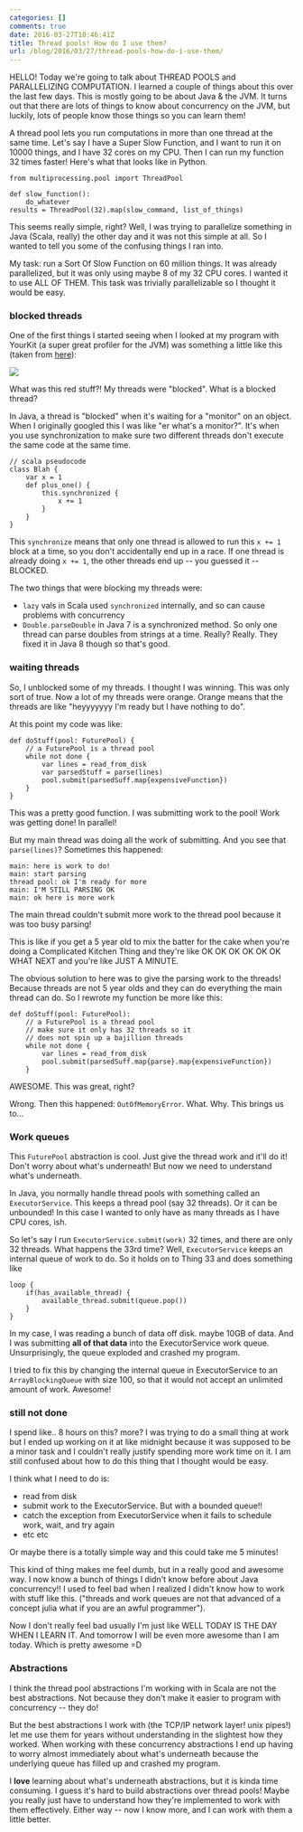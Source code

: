 ```yaml
---
categories: []
comments: true
date: 2016-03-27T10:46:41Z
title: Thread pools! How do I use them?
url: /blog/2016/03/27/thread-pools-how-do-i-use-them/
---
```


HELLO! Today we're going to talk about THREAD POOLS and PARALLELIZING COMPUTATION. I learned a couple of things about this over the last few days. This is mostly going to be about Java & the JVM. It turns out that there are lots of things to know about concurrency on the JVM, but luckily, lots of people know those things so you can learn them!

A thread pool lets you run computations in more than one thread at the same time. Let's say I have a Super Slow Function, and I want to run it on 10000 things, and I have 32 cores on my CPU. Then I can run my function 32 times faster! Here's what that looks like in Python.

```
from multiprocessing.pool import ThreadPool

def slow_function():
    do_whatever
results = ThreadPool(32).map(slow_command, list_of_things)
```

This seems really simple, right? Well, I was trying to parallelize something in Java (Scala, really) the other day and it was not this simple at all. So I wanted to tell you some of the confusing things I ran into.

My task: run a Sort Of Slow Function on 60 million things. It was already parallelized, but it was only using maybe 8 of my 32 CPU cores. I wanted it to use ALL OF THEM. This task was trivially parallelizable so I thought it would be easy.

### blocked threads

One of the first things I started seeing when I looked at my program with YourKit (a super great profiler for the JVM) was something a little like this (taken from [here](http://blog.tfd.co.uk/2010/10/15/jackrabbit-performance/)):

<a href="/images/blocked-threads.png"><img src="/images/blocked-threads.png"></a>

What was this red stuff?! My threads were "blocked". What is a blocked thread?

In Java, a thread is "blocked" when it's waiting for a "monitor" on an object. When I originally googled this I was like "er what's a monitor?". It's when you use synchronization to make sure two different threads don't execute the same code at the same time.

```
// scala pseudocode
class Blah {
    var x = 1
    def plus_one() {
        this.synchronized {
            x += 1
        }
    }
}
```

This `synchronize` means that only one thread is allowed to run this `x += 1` block at a time, so you don't accidentally end up in a race. If one thread is already doing `x += 1`, the other threads end up -- you guessed it -- BLOCKED.

The two things that were blocking my threads were:

* `lazy` vals in Scala used `synchronized` internally, and so can cause problems with concurrency
* `Double.parseDouble` in Java 7 is a synchronized method. So only one thread can parse doubles from strings at a time. Really? Really. They fixed it in Java 8 though so that's good.

### waiting threads

So, I unblocked some of my threads. I thought I was winning. This was only sort of true. Now a lot of my threads were orange. Orange means that the threads are like "heyyyyyyy I'm ready but I have nothing to do".

At this point my code was like:

```
def doStuff(pool: FuturePool) {
    // a FuturePool is a thread pool
    while not done {
        var lines = read_from_disk
        var parsedStuff = parse(lines)
        pool.submit(parsedSuff.map{expensiveFunction})
    }
}
```

This was a pretty good function. I was submitting work to the pool! Work was getting done! In parallel!

But my main thread was doing all the work of submitting. And you see that `parse(lines)`? Sometimes this happened:

```
main: here is work to do!
main: start parsing
thread pool: ok I'm ready for more
main: I'M STILL PARSING OK
main: ok here is more work
```

The main thread couldn't submit more work to the thread pool because it was too busy parsing!

This is like if you get a 5 year old to mix the batter for the cake when you're doing a Complicated Kitchen Thing and they're like OK OK OK OK OK OK WHAT NEXT and you're like JUST A MINUTE.

The obvious solution to here was to give the parsing work to the threads! Because threads are not 5 year olds and they can do everything the main thread can do. So I rewrote my function be more like this:

```
def doStuff(pool: FuturePool):
    // a FuturePool is a thread pool
    // make sure it only has 32 threads so it
    // does not spin up a bajillion threads
    while not done {
        var lines = read_from_disk
        pool.submit(parsedSuff.map{parse}.map{expensiveFunction})
    }
```

AWESOME. This was great, right?

Wrong. Then this happened: `OutOfMemoryError`. What. Why. This brings us to...

### Work queues

This `FuturePool` abstraction is cool. Just give the thread work and it'll do it! Don't worry about what's underneath! But now we need to understand what's underneath.

In Java, you normally handle thread pools with something called an `ExecutorService`. This keeps a thread pool (say 32 threads). Or it can be unbounded! In this case I wanted to only have as many threads as I have CPU cores, ish.

So let's say I run `ExecutorService.submit(work)` 32 times, and there are only 32 threads. What happens the 33rd time? Well, `ExecutorService` keeps an internal queue of work to do. So it holds on to Thing 33 and does something like

```
loop {
    if(has_available_thread) {
        available_thread.submit(queue.pop())
    }
}
```

In my case, I was reading a bunch of data off disk. maybe 10GB of data. And I was submitting **all of that data** into the ExecutorService work queue. Unsurprisingly, the queue exploded and crashed my program.

I tried to fix this by changing the internal queue in ExecutorService to an `ArrayBlockingQueue` with size 100, so that it would not accept an unlimited amount of work. Awesome!

### still not done

I spend like.. 8 hours on this? more? I was trying to do a small thing at work but I ended up working on it at like midnight because it was supposed to be a minor task and I couldn't really justify spending more work time on it. I am still confused about how to do this thing that I thought would be easy.

I think what I need to do is:

* read from disk
* submit work to the ExecutorService. But with a bounded queue!!
* catch the exception from ExecutorService when it fails to schedule work, wait, and try again
* etc etc

Or maybe there is a totally simple way and this could take me 5 minutes!

This kind of thing makes me feel dumb, but in a really good and awesome way. I now know a bunch of things I didn't know before about Java concurrency!! I used to feel bad when I realized I didn't know how to work with stuff like this. ("threads and work queues are not that advanced of a concept julia what if you are an awful programmer").

Now I don't really feel bad usually I'm just like WELL TODAY IS THE DAY WHEN I LEARN IT. And tomorrow I will be even more awesome than I am today. Which is pretty awesome =D

### Abstractions

I think the thread pool abstractions I'm working with in Scala are not the best abstractions. Not because they don't make it easier to program with concurrency -- they do!

But the best abstractions I work with (the TCP/IP network layer! unix pipes!) let me use them for years without understanding in the slightest how they worked. When working with these concurrency abstractions I end up having to worry almost immediately about what's underneath because the underlying queue has filled up and crashed my program.

I **love** learning about what's underneath abstractions, but it is kinda time consuming. I guess it's hard to build abstractions over thread pools! Maybe you really just have to understand how they're implemented to work with them effectively. Either way -- now I know more, and I can work with them a little better.